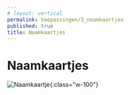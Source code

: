 ```yaml
---
# layout: vertical
permalink: toepassingen/3_naamkaartjes
published: true
title: Naamkaartjes
---
```


# Naamkaartjes

![Naamkaartje](../images/aliriosolutions/toepassingen_naamkaartje.png){:class="w-100"}